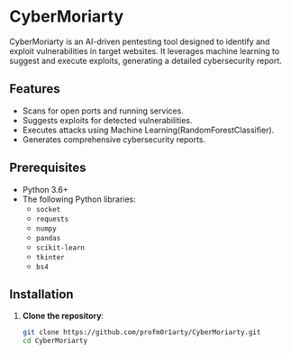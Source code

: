 # CyberMoriarty

CyberMoriarty is an AI-driven pentesting tool designed to identify and exploit vulnerabilities in target websites. It leverages machine learning to suggest and execute exploits, generating a detailed cybersecurity report.

## Features

- Scans for open ports and running services.
- Suggests exploits for detected vulnerabilities.
- Executes attacks using Machine Learning(RandomForestClassifier).
- Generates comprehensive cybersecurity reports.

## Prerequisites

- Python 3.6+
- The following Python libraries:
  - `socket`
  - `requests`
  - `numpy`
  - `pandas`
  - `scikit-learn`
  - `tkinter`
  - `bs4`

## Installation

1. **Clone the repository**:
   ```bash
   git clone https://github.com/profm0r1arty/CyberMoriarty.git
   cd CyberMoriarty
